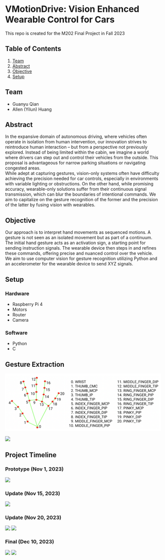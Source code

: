 # VMotionDrive: Vision Enhanced Wearable Control for Cars

This repo is created for the M202 Final Project in Fall 2023

## Table of Contents

1. [Team](#team)
2. [Abstract](#abstract)
3. [Objective](#objective)
4. [Setup](#setup)



## Team

* Guanyu Qian
* Allen (Yilun) Huang

## Abstract

In the expansive domain of autonomous driving, where vehicles often operate in isolation from human intervention, our innovation strives to reintroduce human interaction – but from a perspective not previously explored. Instead of being limited within the cabin, we imagine a world where drivers can step out and control their vehicles from the outside. This proposal is advantageous for narrow parking situations or navigating congested areas.\
While adept at capturing gestures, vision-only systems often have difficulty achieving the precision needed for car controls, especially in environments with variable lighting or obstructions. On the other hand, while promising accuracy, wearable-only solutions suffer from their continuous signal transmission, which can blur the boundaries of intentional commands. We aim to capitalize on the gesture recognition of the former and the precision of the latter by fusing vision with wearables.

## Objective

Our approach is to interpret hand movements as sequenced motions. A gesture is not seen as an isolated movement but as part of a continuum. The initial hand gesture acts as an activation sign, a starting point for sending instruction signals. The wearable device then steps in and refines these commands, offering precise and nuanced control over the vehicle.\
We aim to use computer vision for gesture recognition utilizing Python and an accelerometer for the wearable device to send XYZ signals.


## Setup

### Hardware 

* Raspberry Pi 4
* Motors
* Router
* Camera

### Software

* Python
* C

## Gesture Extraction
![](images/gesture_demo.png)

![](images/hand_direction.png)


## Project Timeline

### Prototype (Nov 1, 2023)
![](images/prototype.png)

### Update (Nov 15, 2023)
![](images/1115_update.png)

### Update (Nov 20, 2023)
![](images/wearable.png)
![](images/wearable2.png)

### Final (Dec 10, 2023)
![](images/final_car.png)
![](images/testing.png)
